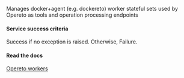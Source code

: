 Manages docker+agent (e.g. dockereto) worker stateful sets used by Opereto as tools and operation processing endpoints

#### Service success criteria
Success if no exception is raised. Otherwise, Failure.

#### Read the docs
[Opereto workers](https://docs.opereto.com/framework/opereto-workers/)

 
